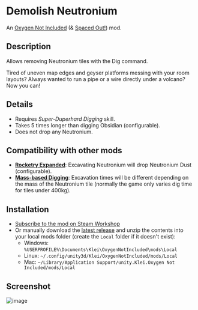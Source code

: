 ﻿# Demolish Neutronium
An [Oxygen Not Included](https://store.steampowered.com/app/457140/Oxygen_Not_Included/) (& [Spaced Out!](https://store.steampowered.com/app/1452490/Oxygen_Not_Included__Spaced_Out/)) mod.

## Description
Allows removing Neutronium tiles with the Dig command.

Tired of uneven map edges and geyser platforms messing with your room layouts? Always wanted to run a pipe or a wire directly under a volcano? Now you can!

## Details
* Requires *Super-Duperhard Digging* skill.
* Takes 5 times longer than digging Obsidian (configurable).
* Does not drop any Neutronium.

## Compatibility with other mods

* **[Rocketry Expanded](https://steamcommunity.com/sharedfiles/filedetails/?id=2837919908)**: Excavating Neutronium will drop Neutronium Dust (configurable).
* **[Mass-based Digging](https://steamcommunity.com/sharedfiles/filedetails/?id=1835785649)**: Excavation times will be different depending on the mass of the Neutronium tile (normally the game only varies dig time for tiles under 400kg).

## Installation

* [Subscribe to the mod on Steam Workshop](https://steamcommunity.com/sharedfiles/filedetails/?id=2721654252)
* Or manually download the [latest release](https://github.com/modo-lv/oni-mod-demolish-neutronium/releases/latest) and unzip the contents into your local mods folder (create the `Local` folder if it doesn't exist):
  * Windows: `%USERPROFILE%\Documents\Klei\OxygenNotIncluded\mods\Local`
  * Linux: `~/.config/unity3d/Klei/OxygenNotIncluded/mods/Local`
  * Mac: `~/Library/Application Support/unity.Klei.Oxygen Not Included/mods/Local` 

## Screenshot
![image](https://user-images.githubusercontent.com/731551/149676344-dd8e90e9-2879-4646-905c-86292969e087.png)
